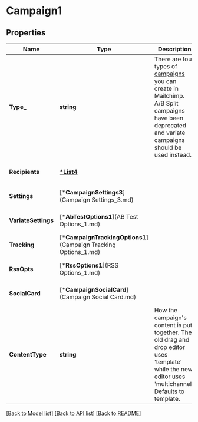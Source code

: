 # Campaign1

## Properties
Name | Type | Description | Notes
------------ | ------------- | ------------- | -------------
**Type_** | **string** | There are four types of [campaigns](https://mailchimp.com/help/getting-started-with-campaigns/) you can create in Mailchimp. A/B Split campaigns have been deprecated and variate campaigns should be used instead. | [default to null]
**Recipients** | [***List4**](List_4.md) |  | [optional] [default to null]
**Settings** | [***CampaignSettings3**](Campaign Settings_3.md) |  | [optional] [default to null]
**VariateSettings** | [***AbTestOptions1**](AB Test Options_1.md) |  | [optional] [default to null]
**Tracking** | [***CampaignTrackingOptions1**](Campaign Tracking Options_1.md) |  | [optional] [default to null]
**RssOpts** | [***RssOptions1**](RSS Options_1.md) |  | [optional] [default to null]
**SocialCard** | [***CampaignSocialCard**](Campaign Social Card.md) |  | [optional] [default to null]
**ContentType** | **string** | How the campaign&#39;s content is put together. The old drag and drop editor uses &#39;template&#39; while the new editor uses &#39;multichannel&#39;. Defaults to template. | [optional] [default to null]

[[Back to Model list]](../README.md#documentation-for-models) [[Back to API list]](../README.md#documentation-for-api-endpoints) [[Back to README]](../README.md)


